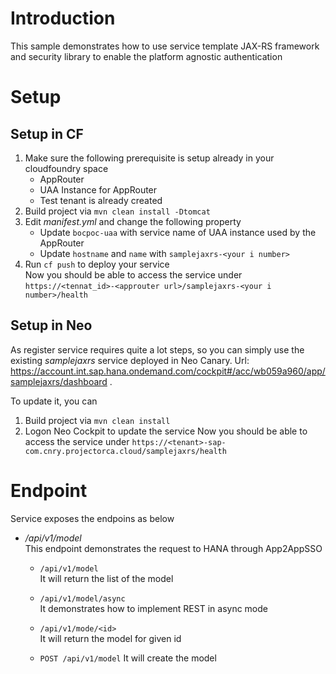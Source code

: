 # Introduction
This sample demonstrates how to use service template JAX-RS framework and security library to enable the platform agnostic authentication

# Setup 
## Setup in CF
1. Make sure the following prerequisite is setup already in your cloudfoundry space 
   * AppRouter
   * UAA Instance for AppRouter
   * Test tenant is already created 
2. Build project via `mvn clean install -Dtomcat`
3. Edit *manifest.yml* and change the following property 
   * Update `bocpoc-uaa` with service name of UAA instance used by the AppRouter
   * Update `hostname` and `name` with `samplejaxrs-<your i number>`
4. Run `cf push` to deploy your service   
Now you should be able to access the service under `https://<tennat_id>-<approuter url>/samplejaxrs-<your i number>/health`

## Setup in Neo
As register service requires quite a lot steps, so you can simply use the existing *samplejaxrs* service deployed in Neo Canary. Url: https://account.int.sap.hana.ondemand.com/cockpit#/acc/wb059a960/app/samplejaxrs/dashboard . 

To update it, you can
1. Build project via `mvn clean install`
2. Logon Neo Cockpit to update the service
Now you should be able to access the service under
`https://<tenant>-sap-com.cnry.projectorca.cloud/samplejaxrs/health`

# Endpoint  
Service exposes the endpoins as below 

* */api/v1/model*   
This endpoint demonstrates the request to HANA through App2AppSSO 
   * `/api/v1/model`    
   It will return the list of the model 

   * `/api/v1/model/async`   
   It demonstrates how to implement REST in async mode 

   * `/api/v1/mode/<id>`    
   It will return the model for given id

   * `POST /api/v1/model` 
   It will create the model 





